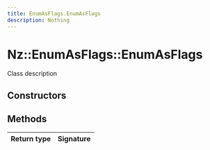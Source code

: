 ```yaml
---
title: EnumAsFlags.EnumAsFlags
description: Nothing
---
```


# Nz::EnumAsFlags::EnumAsFlags

Class description

## Constructors


## Methods

| Return type | Signature |
| ----------- | --------- |
